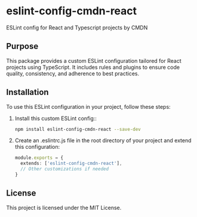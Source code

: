 # eslint-config-cmdn-react

ESLint config for React and Typescript projects by CMDN

## Purpose

This package provides a custom ESLint configuration tailored for React projects using TypeScript. It includes rules and plugins to ensure code quality, consistency, and adherence to best practices.

## Installation

To use this ESLint configuration in your project, follow these steps:

1. Install this custom ESLint config::
   ```bash
   npm install eslint-config-cmdn-react --save-dev
   ```
2. Create an .eslintrc.js file in the root directory of your project and extend this configuration:
   ```ts
   module.exports = {
     extends: ['eslint-config-cmdn-react'],
     // Other customizations if needed
   }
   ```

## License

This project is licensed under the MIT License.
